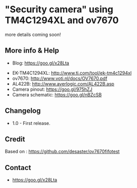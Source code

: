 "Security camera" using TM4C1294XL and ov7670 
====================================

more details coming soon!

More info & Help
----------------
+ Blog: https://goo.gl/x28Lta 
* EK-TM4C1294XL: http://www.ti.com/tool/ek-tm4c1294xl
* ov7670: http://www.voti.nl/docs/OV7670.pdf
* AL422B: http://www.averlogic.com/AL422B.asp
* Camera pinout: https://goo.gl/975hZJ
* Camera schematic: https://goo.gl/nBZcSB

Changelog
---------
* 1.0 - First release.

Credit
------
Based on : https://github.com/desaster/ov7670fifotest

Contact
------
* https://goo.gl/x28Lta